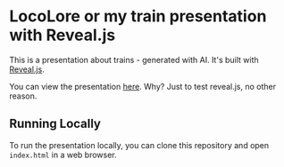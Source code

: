 # LocoLore or my train presentation with Reveal.js

This is a presentation about trains - generated with AI. It's built with [Reveal.js](https://revealjs.com/).

You can view the presentation [here](https://argtus.github.io/locolore). Why? Just to test reveal.js, no other reason.

## Running Locally

To run the presentation locally, you can clone this repository and open `index.html` in a web browser.
